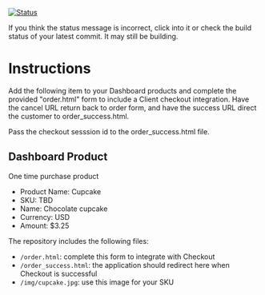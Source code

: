 [![Status](https://img.shields.io/badge/status-BUILDING%20COMMIT:%202ef6f6374660126b73f076d9a10491a6bf6d5fc4-yellow.svg)](https://github.com/crowdbotics-challenges/bakery_scaffold_e13rLDOOwbqdXDFW/commit/2ef6f6374660126b73f076d9a10491a6bf6d5fc4)






If you think the status message is incorrect, click into it or check the build status of your latest commit. It may still be building.

# Instructions 

Add the following item to your Dashboard products and complete the provided "order.html" form to include a Client checkout integration. Have the cancel URL return back to order form, and have the success URL direct the customer to order_success.html. 

Pass the checkout sesssion id to the order_success.html file.

## Dashboard Product
One time purchase product
* Product Name: Cupcake
* SKU: TBD
* Name: Chocolate cupcake
* Currency: USD
* Amount: $3.25

The repository includes the following files:
* `/order.html`: complete this form to integrate with Checkout
* `/order_success.html`: the application should redirect here when Checkout is successful
* `/img/cupcake.jpg`: use this image for your SKU
